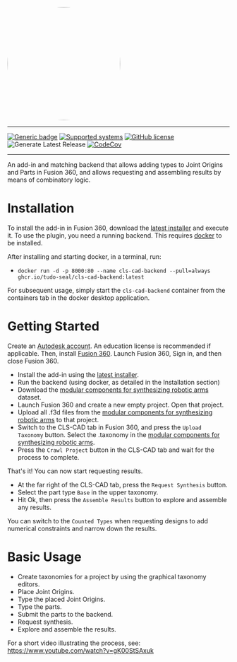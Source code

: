 <kbd><img src="https://github.com/tudo-seal/CLS-CAD/raw/main/applications/cls-cad-fusion-plugin/resources/vectors/clscad.svg" width="256" height="256" style="border-radius:50%"></kbd>

---

[![Generic badge](https://img.shields.io/badge/python-fusion360%20|%203.10%20|%203.11-informational.svg)](https://shields.io/)
[![Supported systems](https://img.shields.io/badge/os-windows-informational.svg)](https://shields.io/)
[![GitHub license](https://img.shields.io/github/license/tudo-seal/CLS-CAD)](https://github.com/tudo-seal/CLS-CAD/blob/main/LICENSE)
![Generate Latest Release](https://github.com/tudo-seal/CLS-CAD/actions/workflows/generate-latest-release.yml/badge.svg)
[![CodeCov](https://codecov.io/gh/tudo-seal/CLS-CAD/graph/badge.svg)](https://codecov.io/gh/tudo-seal/CLS-CAD)

<!---[![Issues](https://img.shields.io/github/issues/tudo-seal/CLS-CAD)](https://github.com/tudo-seal/CLS-CAD/issues)-->

---

An add-in and matching backend that allows adding types to Joint Origins and Parts in Fusion 360, and allows requesting and assembling results by means of combinatory logic.

# Installation

To install the add-in in Fusion 360, download the [latest installer](https://github.com/tudo-seal/CLS-CAD/releases/download/latest/cls-cad-fusion-plugin.msi) and execute it.
To use the plugin, you need a running backend.
This requires [docker](https://docs.docker.com/desktop/install/windows-install/) to be installed.

After installing and starting docker, in a terminal, run:

- `docker run -d -p 8000:80 --name cls-cad-backend --pull=always ghcr.io/tudo-seal/cls-cad-backend:latest`

For subsequent usage, simply start the `cls-cad-backend` container from the containers tab in the docker desktop application.

# Getting Started

Create an [Autodesk account](https://www.autodesk.com/education/edu-software). An education license is recommended if applicable. Then, install [Fusion 360](https://manage.autodesk.com/products).
Launch Fusion 360, Sign in, and then close Fusion 360.

- Install the add-in using the [latest installer](https://github.com/tudo-seal/CLS-CAD/releases/download/latest/cls-cad-fusion-plugin.msi).
- Run the backend (using docker, as detailed in the Installation section)
- Download the [modular components for synthesizing robotic arms](https://doi.org/10.5281/zenodo.10051244) dataset.
- Launch Fusion 360 and create a new empty project. Open that project.
- Upload all .f3d files from the [modular components for synthesizing robotic arms](https://doi.org/10.5281/zenodo.10051244) to that project.
- Switch to the CLS-CAD tab in Fusion 360, and press the `Upload Taxonomy` button. Select the .taxonomy in the [modular components for synthesizing robotic arms](https://doi.org/10.5281/zenodo.10051244).
- Press the `Crawl Project` button in the CLS-CAD tab and wait for the process to complete.

That's it! You can now start requesting results.

- At the far right of the CLS-CAD tab, press the `Request Synthesis` button.
- Select the part type `Base` in the upper taxonomy.
- Hit Ok, then press the `Assemble Results` button to explore and assemble any results.

You can switch to the `Counted Types` when requesting designs to add numerical constraints and narrow down the results.

# Basic Usage

- Create taxonomies for a project by using the graphical taxonomy editors.
- Place Joint Origins.
- Type the placed Joint Origins.
- Type the parts.
- Submit the parts to the backend.
- Request synthesis.
- Explore and assemble the results.

For a short video illustrating the process, see: https://www.youtube.com/watch?v=gK00StSAxuk
